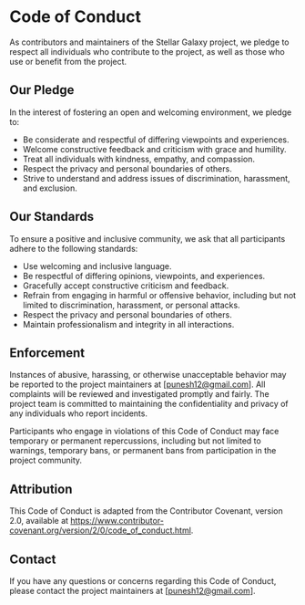 # Code of Conduct

As contributors and maintainers of the Stellar Galaxy project, we pledge to respect all individuals who contribute to the project, as well as those who use or benefit from the project.

## Our Pledge

In the interest of fostering an open and welcoming environment, we pledge to:

- Be considerate and respectful of differing viewpoints and experiences.
- Welcome constructive feedback and criticism with grace and humility.
- Treat all individuals with kindness, empathy, and compassion.
- Respect the privacy and personal boundaries of others.
- Strive to understand and address issues of discrimination, harassment, and exclusion.

## Our Standards

To ensure a positive and inclusive community, we ask that all participants adhere to the following standards:

- Use welcoming and inclusive language.
- Be respectful of differing opinions, viewpoints, and experiences.
- Gracefully accept constructive criticism and feedback.
- Refrain from engaging in harmful or offensive behavior, including but not limited to discrimination, harassment, or personal attacks.
- Respect the privacy and personal boundaries of others.
- Maintain professionalism and integrity in all interactions.

## Enforcement

Instances of abusive, harassing, or otherwise unacceptable behavior may be reported to the project maintainers at [punesh12@gmail.com]. All complaints will be reviewed and investigated promptly and fairly. The project team is committed to maintaining the confidentiality and privacy of any individuals who report incidents.

Participants who engage in violations of this Code of Conduct may face temporary or permanent repercussions, including but not limited to warnings, temporary bans, or permanent bans from participation in the project community.

## Attribution

This Code of Conduct is adapted from the Contributor Covenant, version 2.0, available at https://www.contributor-covenant.org/version/2/0/code_of_conduct.html.

## Contact

If you have any questions or concerns regarding this Code of Conduct, please contact the project maintainers at [punesh12@gmail.com].
